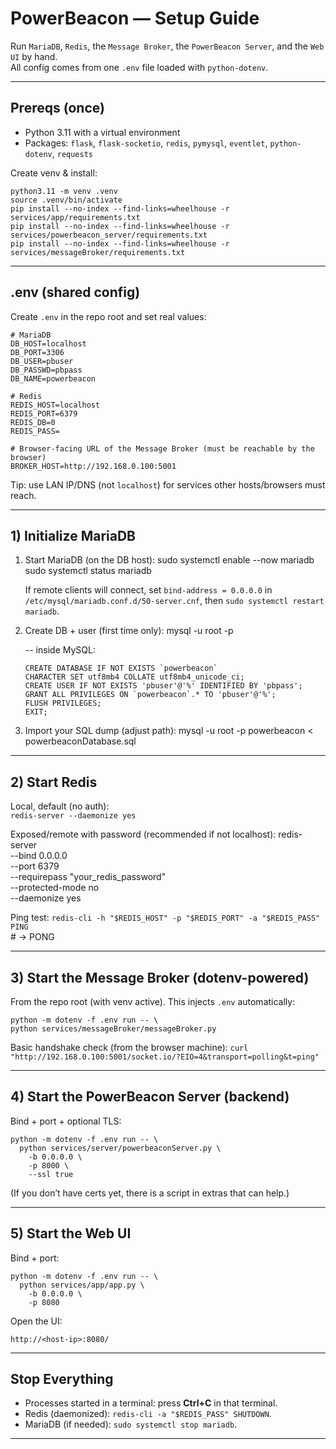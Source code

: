# PowerBeacon — Setup Guide

Run `MariaDB`, `Redis`, the `Message Broker`, the `PowerBeacon Server`, and the `Web UI` by hand.  
All config comes from one `.env` file loaded with `python-dotenv`.

---

## Prereqs (once)

- Python 3.11 with a virtual environment
- Packages: `flask`, `flask-socketio`, `redis`, `pymysql`, `eventlet`, `python-dotenv`, `requests`

Create venv & install: 

    python3.11 -m venv .venv        
    source .venv/bin/activate  
    pip install --no-index --find-links=wheelhouse -r services/app/requirements.txt  
    pip install --no-index --find-links=wheelhouse -r services/powerbeacon_server/requirements.txt  
    pip install --no-index --find-links=wheelhouse -r services/messageBroker/requirements.txt  


---

## .env (shared config)

Create `.env` in the repo root and set real values:

    # MariaDB
    DB_HOST=localhost
    DB_PORT=3306
    DB_USER=pbuser
    DB_PASSWD=pbpass
    DB_NAME=powerbeacon

    # Redis
    REDIS_HOST=localhost
    REDIS_PORT=6379
    REDIS_DB=0
    REDIS_PASS=

    # Browser-facing URL of the Message Broker (must be reachable by the browser)
    BROKER_HOST=http://192.168.0.100:5001

Tip: use LAN IP/DNS (not `localhost`) for services other hosts/browsers must reach.

---

## 1) Initialize MariaDB

1. Start MariaDB (on the DB host):
    sudo systemctl enable --now mariadb
    sudo systemctl status mariadb

   If remote clients will connect, set `bind-address = 0.0.0.0` in `/etc/mysql/mariadb.conf.d/50-server.cnf`,
   then `sudo systemctl restart mariadb`.

2. Create DB + user (first time only):
    mysql -u root -p

    -- inside MySQL:
   
       CREATE DATABASE IF NOT EXISTS `powerbeacon`
       CHARACTER SET utf8mb4 COLLATE utf8mb4_unicode_ci;
       CREATE USER IF NOT EXISTS 'pbuser'@'%' IDENTIFIED BY 'pbpass';
       GRANT ALL PRIVILEGES ON `powerbeacon`.* TO 'pbuser'@'%';
       FLUSH PRIVILEGES;
       EXIT;

4. Import your SQL dump (adjust path):
    mysql -u root -p powerbeacon < powerbeaconDatabase.sql

---

## 2) Start Redis

Local, default (no auth):  
    `redis-server --daemonize yes`

Exposed/remote with password (recommended if not localhost):
    redis-server \
      --bind 0.0.0.0 \
      --port 6379 \
      --requirepass "your_redis_password" \
      --protected-mode no \
      --daemonize yes

Ping test:
    `redis-cli -h "$REDIS_HOST" -p "$REDIS_PORT" -a "$REDIS_PASS" PING`  
    # → PONG

---

## 3) Start the Message Broker (dotenv-powered)

From the repo root (with venv active). This injects `.env` automatically:  

    python -m dotenv -f .env run -- \
    python services/messageBroker/messageBroker.py

Basic handshake check (from the browser machine):
    `curl "http://192.168.0.100:5001/socket.io/?EIO=4&transport=polling&t=ping"`  

---

## 4) Start the PowerBeacon Server (backend)

Bind + port + optional TLS:

    python -m dotenv -f .env run -- \
      python services/server/powerbeaconServer.py \
        -b 0.0.0.0 \
        -p 8000 \
        --ssl true

(If you don’t have certs yet, there is a script in extras that can help.)

---

## 5) Start the Web UI

Bind + port:

    python -m dotenv -f .env run -- \
      python services/app/app.py \
        -b 0.0.0.0 \
        -p 8080

Open the UI:

    http://<host-ip>:8080/

---

## Stop Everything

- Processes started in a terminal: press **Ctrl+C** in that terminal.
- Redis (daemonized): `redis-cli -a "$REDIS_PASS" SHUTDOWN`.
- MariaDB (if needed): `sudo systemctl stop mariadb`.

---

